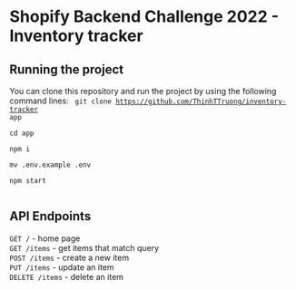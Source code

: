 #  Shopify Backend Challenge 2022 - Inventory tracker

## Running the project
You can clone this repository and run the project by using the following command lines:
<code>
git clone https://github.com/ThinhTTruong/inventory-tracker app \
cd app \
npm i \
mv .env.example .env \
npm start \
</code>

## API Endpoints

<code>GET /</code> - home page \
<code>GET /items</code> - get items that match query \
<code>POST /items</code> - create a new item \
<code>PUT /items</code> - update an item \
<code>DELETE /items</code> - delete an item 
